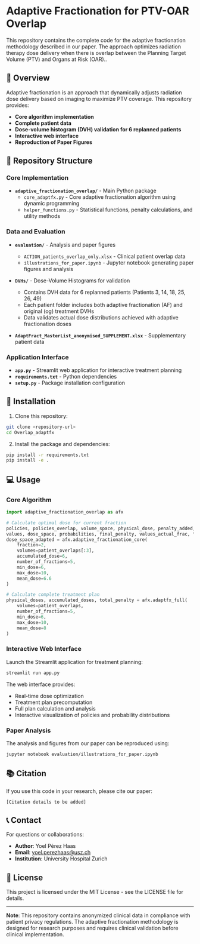 # Adaptive Fractionation for PTV-OAR Overlap

This repository contains the complete code for the adaptive fractionation methodology described in our paper. The approach optimizes radiation therapy dose delivery when there is overlap between the Planning Target Volume (PTV) and Organs at Risk (OAR)..

## 🔬 Overview

Adaptive fractionation is an approach that dynamically adjusts radiation dose delivery based on imaging to maximize PTV coverage. This repository provides:

- **Core algorithm implementation**
- **Complete patient data**
- **Dose-volume histogram (DVH) validation for 6 replanned patients**
- **Interactive web interface**
- **Reproduction of Paper Figures** 

## 📁 Repository Structure

### Core Implementation
- **`adaptive_fractionation_overlap/`** - Main Python package
  - `core_adaptfx.py` - Core adaptive fractionation algorithm using dynamic programming
  - `helper_functions.py` - Statistical functions, penalty calculations, and utility methods

### Data and Evaluation
- **`evaluation/`** - Analysis and paper figures
  - `ACTION_patients_overlap_only.xlsx` - Clinical patient overlap data 
  - `illustrations_for_paper.ipynb` - Jupyter notebook generating paper figures and analysis

- **`DVHs/`** - Dose-Volume Histograms for validation
  - Contains DVH data for 6 replanned patients (Patients 3, 14, 18, 25, 26, 49)
  - Each patient folder includes both adaptive fractionation (AF) and original (og) treatment DVHs
  - Data validates actual dose distributions achieved with adaptive fractionation doses

- **`AdaptFract_MasterList_anonymised_SUPPLEMENT.xlsx`** - Supplementary patient data

### Application Interface
- **`app.py`** - Streamlit web application for interactive treatment planning
- **`requirements.txt`** - Python dependencies
- **`setup.py`** - Package installation configuration

## 🚀 Installation

1. Clone this repository:
```bash
git clone <repository-url>
cd Overlap_adaptfx
```

2. Install the package and dependencies:
```bash
pip install -r requirements.txt
pip install -e .
```

## 💻 Usage

### Core Algorithm
```python
import adaptive_fractionation_overlap as afx

# Calculate optimal dose for current fraction
policies, policies_overlap, volume_space, physical_dose, penalty_added, \
values, dose_space, probabilities, final_penalty, values_actual_frac, \
dose_space_adapted = afx.adaptive_fractionation_core(
    fraction=2, 
    volumes=patient_overlaps[:3],
    accumulated_dose=6, 
    number_of_fractions=5,
    min_dose=6, 
    max_dose=10, 
    mean_dose=6.6
)

# Calculate complete treatment plan
physical_doses, accumulated_doses, total_penalty = afx.adaptfx_full(
    volumes=patient_overlaps,
    number_of_fractions=5,
    min_dose=6,
    max_dose=10, 
    mean_dose=8
)
```

### Interactive Web Interface
Launch the Streamlit application for treatment planning:
```bash
streamlit run app.py
```

The web interface provides:
- Real-time dose optimization
- Treatment plan precomputation  
- Full plan calculation and analysis
- Interactive visualization of policies and probability distributions

### Paper Analysis
The analysis and figures from our paper can be reproduced using:
```bash
jupyter notebook evaluation/illustrations_for_paper.ipynb
```

## 📚 Citation

If you use this code in your research, please cite our paper:
```
[Citation details to be added]
```

## 📞 Contact

For questions or collaborations:
- **Author**: Yoel Pérez Haas
- **Email**: yoel.perezhaas@usz.ch
- **Institution**: University Hospital Zurich

## 📄 License

This project is licensed under the MIT License - see the LICENSE file for details.

---

**Note**: This repository contains anonymized clinical data in compliance with patient privacy regulations. The adaptive fractionation methodology is designed for research purposes and requires clinical validation before clinical implementation.
